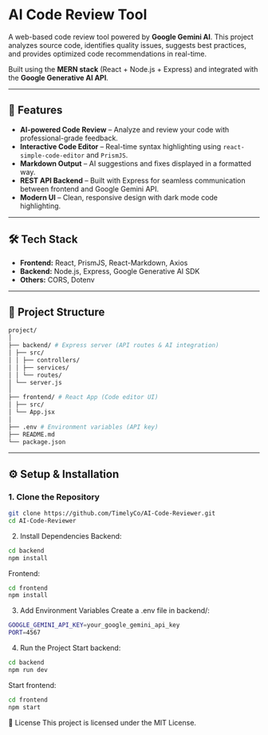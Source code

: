 # AI Code Review Tool

A web-based code review tool powered by **Google Gemini AI**. This project analyzes source code, identifies quality issues, suggests best practices, and provides optimized code recommendations in real-time.  

Built using the **MERN stack** (React + Node.js + Express) and integrated with the **Google Generative AI API**.

---

## 🚀 Features
- **AI-powered Code Review** – Analyze and review your code with professional-grade feedback.
- **Interactive Code Editor** – Real-time syntax highlighting using `react-simple-code-editor` and `PrismJS`.
- **Markdown Output** – AI suggestions and fixes displayed in a formatted way.
- **REST API Backend** – Built with Express for seamless communication between frontend and Google Gemini API.
- **Modern UI** – Clean, responsive design with dark mode code highlighting.

---

## 🛠️ Tech Stack
- **Frontend:** React, PrismJS, React-Markdown, Axios
- **Backend:** Node.js, Express, Google Generative AI SDK
- **Others:** CORS, Dotenv

---

## 📂 Project Structure
```bash
project/
│
├── backend/ # Express server (API routes & AI integration)
│ ├── src/
│ │ ├── controllers/
│ │ ├── services/
│ │ └── routes/
│ └── server.js
│
├── frontend/ # React App (Code editor UI)
│ ├── src/
│ └── App.jsx
│
├── .env # Environment variables (API key)
├── README.md
└── package.json
```


---

## ⚙️ Setup & Installation

### **1. Clone the Repository**
```bash
git clone https://github.com/TimelyCo/AI-Code-Reviewer.git
cd AI-Code-Reviewer
```
2. Install Dependencies
Backend:
```bash
cd backend
npm install
```
Frontend:
```bash
cd frontend
npm install
```

3. Add Environment Variables
Create a .env file in backend/:

```bash
GOOGLE_GEMINI_API_KEY=your_google_gemini_api_key
PORT=4567
```

4. Run the Project
Start backend:

```bash
cd backend
npm run dev
```
Start frontend:
```bash
cd frontend
npm start
```

📜 License
This project is licensed under the MIT License.
